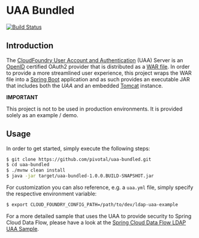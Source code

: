 # UAA Bundled

[![Build Status](https://travis-ci.org/ghillert/uaa-bundled.svg?branch=master)](https://travis-ci.org/ghillert/uaa-bundled)

## Introduction

The [CloudFoundry User Account and Authentication][1] (UAA) Server is an [OpenID][2] certified OAuth2 provider that is distributed as a [WAR file][3]. In order to provide a more streamlined user experience, this project wraps the WAR file into a [Spring Boot][4] application and as such provides an executable JAR that includes both the _UAA_ and an embedded [Tomcat][5] instance.

**IMPORTANT**

This project is not to be used in production environments. It is provided solely as an example / demo.

## Usage

In order to get started, simply execute the following steps:

```bash
$ git clone https://github.com/pivotal/uaa-bundled.git
$ cd uaa-bundled
$ ./mvnw clean install
$ java -jar target/uaa-bundled-1.0.0.BUILD-SNAPSHOT.jar
```

For customization you can also reference, e.g. a `uaa.yml` file, simply specify the respective
environment variable:

```bash
$ export CLOUD_FOUNDRY_CONFIG_PATH=/path/to/dev/ldap-uaa-example
```

For a more detailed sample that uses the UAA to provide security to Spring Cloud Data Flow, please have a look at the [Spring Cloud Data Flow LDAP UAA Sample][6].


[1]: https://github.com/cloudfoundry/uaa
[2]: https://openid.net/certification/
[3]: https://spring.io/understanding/WAR
[4]: https://spring.io/projects/spring-boot
[5]: http://tomcat.apache.org/
[6]: https://github.com/spring-cloud/spring-cloud-dataflow-samples/tree/master/security-ldap-uaa-example